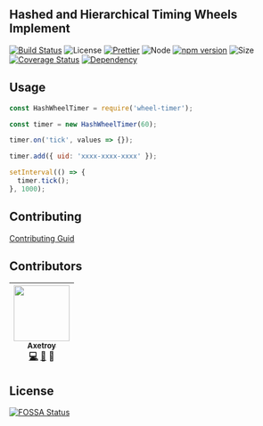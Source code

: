 ## Hashed and Hierarchical Timing Wheels Implement

[![Build Status](https://travis-ci.org/axetroy/wheel-timer.svg?branch=master)](https://travis-ci.org/axetroy/wheel-timer)
![License](https://img.shields.io/badge/license-Apache-green.svg)
[![Prettier](https://img.shields.io/badge/Code%20Style-Prettier-green.svg)](https://github.com/prettier/prettier)
![Node](https://img.shields.io/badge/node-%3E=6.0-blue.svg?style=flat-square)
[![npm version](https://badge.fury.io/js/%40axetroy%2Fstruct.svg)](https://badge.fury.io/js/%40axetroy%2Fstruct)
![Size](https://github-size-badge.herokuapp.com/axetroy/wheel-timer.svg)
[![Coverage Status](https://coveralls.io/repos/github/axetroy/wheel-timer/badge.svg?branch=master)](https://coveralls.io/github/axetroy/wheel-timer?branch=master)
[![Dependency](https://david-dm.org/axetroy/wheel-timer.svg)](https://david-dm.org/axetroy/wheel-timer)

## Usage

```javascript
const HashWheelTimer = require('wheel-timer');

const timer = new HashWheelTimer(60);

timer.on('tick', values => {});

timer.add({ uid: 'xxxx-xxxx-xxxx' });

setInterval(() => {
  timer.tick();
}, 1000);
```

## Contributing

[Contributing Guid](https://github.com/axetroy/wheel-timer/blob/master/CONTRIBUTING.md)

## Contributors

<!-- ALL-CONTRIBUTORS-LIST:START - Do not remove or modify this section -->

| [<img src="https://avatars1.githubusercontent.com/u/9758711?v=3" width="100px;"/><br /><sub>Axetroy</sub>](http://axetroy.github.io)<br />[💻](https://github.com/axetroy/wheel-timer/commits?author=axetroy) [🐛](https://github.com/axetroy/wheel-timer/issues?q=author%3Aaxetroy) 🎨 |
| :-----------------------------------------------------------------------------------------------------------------------------------------------------------------------------------------------------------------------------------------------------------------------------------: |


<!-- ALL-CONTRIBUTORS-LIST:END -->

## License

[![FOSSA Status](https://app.fossa.io/api/projects/git%2Bgithub.com%2Faxetroy%2Fwheel-timer.svg?type=large)](https://app.fossa.io/projects/git%2Bgithub.com%2Faxetroy%2Fwheel-timer?ref=badge_large)
